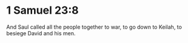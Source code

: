 # 1 Samuel 23:8

And Saul called all the people together to war, to go down to Keilah, to besiege David and his men.